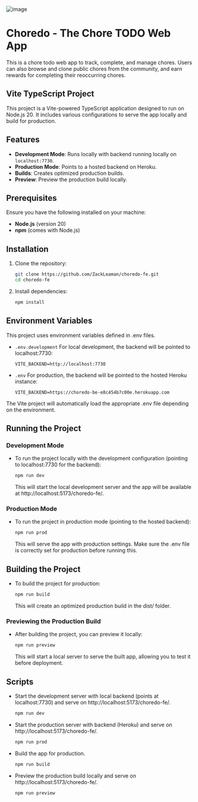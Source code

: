 ![image](https://github.com/user-attachments/assets/bec5ff9d-9776-418d-a0b4-c9028e405f17)

# Choredo - The Chore TODO Web App

This is a chore todo web app to track, complete, and manage chores. Users can also browse and clone public chores from the community, and earn rewards for completing their reoccurring chores.

## Vite TypeScript Project

This project is a Vite-powered TypeScript application designed to run on Node.js 20. It includes various configurations to serve the app locally and build for production. 

## Features

- **Development Mode**: Runs locally with backend running locally on `localhost:7730`.
- **Production Mode**: Points to a hosted backend on Heroku.
- **Builds**: Creates optimized production builds.
- **Preview**: Preview the production build locally.

## Prerequisites

Ensure you have the following installed on your machine:

- **Node.js** (version 20)
- **npm** (comes with Node.js)

## Installation

1. Clone the repository:

   ```bash
   git clone https://github.com/ZackLeaman/choredo-fe.git
   cd choredo-fe
   ```

2. Install dependencies:

    ```bash
    npm install

## Environment Variables

This project uses environment variables defined in .env files.

- `.env.development`
  For local development, the backend will be pointed to localhost:7730:
  ```
  VITE_BACKEND=http://localhost:7730
  ```

- `.env`
  For production, the backend will be pointed to the hosted Heroku instance:
  ```
  VITE_BACKEND=https://choredo-be-e8c454b7c00e.herokuapp.com
  ```
The Vite project will automatically load the appropriate .env file depending on the environment.

## Running the Project

  ### Development Mode

  - To run the project locally with the development configuration (pointing to localhost:7730 for the backend):
    ```bash
    npm run dev
    ```
    This will start the local development server and the app will be available at http://localhost:5173/choredo-fe/.

  ### Production Mode
  
  - To run the project in production mode (pointing to the hosted backend):
    ```bash
    npm run prod
    ```
    This will serve the app with production settings. Make sure the .env file is correctly set for production before running this.

## Building the Project

- To build the project for production:

  ```bash
  npm run build
  ```
  This will create an optimized production build in the dist/ folder.

### Previewing the Production Build
- After building the project, you can preview it locally:

  ```bash
  npm run preview
  ```
  This will start a local server to serve the built app, allowing you to test it before deployment.

## Scripts

- Start the development server with local backend (points at localhost:7730) and serve on http://localhost:5173/choredo-fe/.
  ```bash
  npm run dev
  ```
- Start the production server with backend (Heroku) and serve on http://localhost:5173/choredo-fe/.
  ```bash
  npm run prod
  ```
- Build the app for production.
  ```bash
  npm run build
  ```
- Preview the production build locally and serve on http://localhost:5173/choredo-fe/.
  ```bash
  npm run preview
  ```
